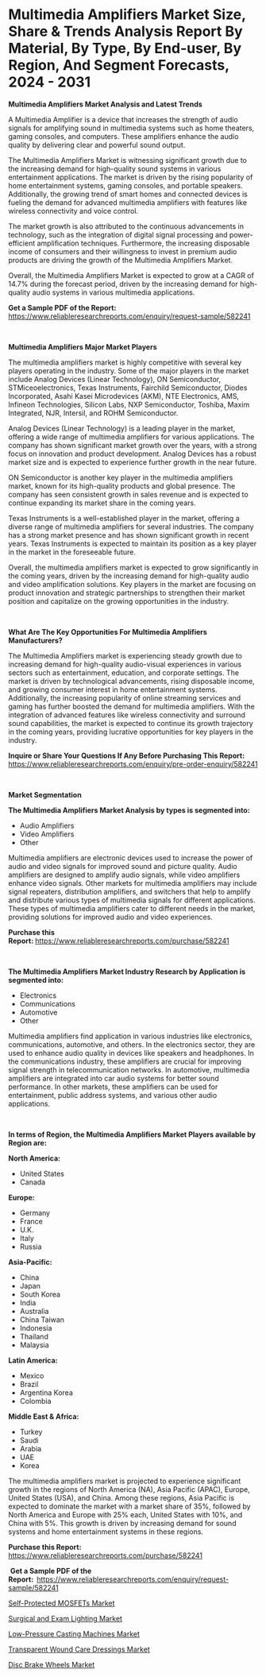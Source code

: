 <p><h1>Multimedia Amplifiers Market Size, Share & Trends Analysis Report By Material, By Type, By End-user, By Region, And Segment Forecasts, 2024 - 2031</h1></p><p><strong>Multimedia Amplifiers Market Analysis and Latest Trends</strong></p>
<p><p>A Multimedia Amplifier is a device that increases the strength of audio signals for amplifying sound in multimedia systems such as home theaters, gaming consoles, and computers. These amplifiers enhance the audio quality by delivering clear and powerful sound output.</p><p>The Multimedia Amplifiers Market is witnessing significant growth due to the increasing demand for high-quality sound systems in various entertainment applications. The market is driven by the rising popularity of home entertainment systems, gaming consoles, and portable speakers. Additionally, the growing trend of smart homes and connected devices is fueling the demand for advanced multimedia amplifiers with features like wireless connectivity and voice control.</p><p>The market growth is also attributed to the continuous advancements in technology, such as the integration of digital signal processing and power-efficient amplification techniques. Furthermore, the increasing disposable income of consumers and their willingness to invest in premium audio products are driving the growth of the Multimedia Amplifiers Market.</p><p>Overall, the Multimedia Amplifiers Market is expected to grow at a CAGR of 14.7% during the forecast period, driven by the increasing demand for high-quality audio systems in various multimedia applications.</p></p>
<p><strong>Get a Sample PDF of the Report:&nbsp;</strong> <a href="https://www.reliableresearchreports.com/enquiry/request-sample/582241">https://www.reliableresearchreports.com/enquiry/request-sample/582241</a></p>
<p>&nbsp;</p>
<p><strong>Multimedia Amplifiers Major Market Players</strong></p>
<p><p>The multimedia amplifiers market is highly competitive with several key players operating in the industry. Some of the major players in the market include Analog Devices (Linear Technology), ON Semiconductor, STMiceoelectronics, Texas Instruments, Fairchild Semiconductor, Diodes Incorporated, Asahi Kasei Microdevices (AKM), NTE Electronics, AMS, Infineon Technologies, Silicon Labs, NXP Semiconductor, Toshiba, Maxim Integrated, NJR, Intersil, and ROHM Semiconductor.</p><p>Analog Devices (Linear Technology) is a leading player in the market, offering a wide range of multimedia amplifiers for various applications. The company has shown significant market growth over the years, with a strong focus on innovation and product development. Analog Devices has a robust market size and is expected to experience further growth in the near future.</p><p>ON Semiconductor is another key player in the multimedia amplifiers market, known for its high-quality products and global presence. The company has seen consistent growth in sales revenue and is expected to continue expanding its market share in the coming years.</p><p>Texas Instruments is a well-established player in the market, offering a diverse range of multimedia amplifiers for several industries. The company has a strong market presence and has shown significant growth in recent years. Texas Instruments is expected to maintain its position as a key player in the market in the foreseeable future.</p><p>Overall, the multimedia amplifiers market is expected to grow significantly in the coming years, driven by the increasing demand for high-quality audio and video amplification solutions. Key players in the market are focusing on product innovation and strategic partnerships to strengthen their market position and capitalize on the growing opportunities in the industry.</p></p>
<p>&nbsp;</p>
<p><strong>What Are The Key Opportunities For Multimedia Amplifiers Manufacturers?</strong></p>
<p><p>The Multimedia Amplifiers market is experiencing steady growth due to increasing demand for high-quality audio-visual experiences in various sectors such as entertainment, education, and corporate settings. The market is driven by technological advancements, rising disposable income, and growing consumer interest in home entertainment systems. Additionally, the increasing popularity of online streaming services and gaming has further boosted the demand for multimedia amplifiers. With the integration of advanced features like wireless connectivity and surround sound capabilities, the market is expected to continue its growth trajectory in the coming years, providing lucrative opportunities for key players in the industry.</p></p>
<p><strong>Inquire or Share Your Questions If Any Before Purchasing This Report:</strong> <a href="https://www.reliableresearchreports.com/enquiry/pre-order-enquiry/582241">https://www.reliableresearchreports.com/enquiry/pre-order-enquiry/582241</a></p>
<p>&nbsp;</p>
<p><strong>Market Segmentation</strong></p>
<p><strong>The Multimedia Amplifiers Market Analysis by types is segmented into:</strong></p>
<p><ul><li>Audio Amplifiers</li><li>Video Amplifiers</li><li>Other</li></ul></p>
<p><p>Multimedia amplifiers are electronic devices used to increase the power of audio and video signals for improved sound and picture quality. Audio amplifiers are designed to amplify audio signals, while video amplifiers enhance video signals. Other markets for multimedia amplifiers may include signal repeaters, distribution amplifiers, and switchers that help to amplify and distribute various types of multimedia signals for different applications. These types of multimedia amplifiers cater to different needs in the market, providing solutions for improved audio and video experiences.</p></p>
<p><strong>Purchase this Report:&nbsp;</strong><a href="https://www.reliableresearchreports.com/purchase/582241">https://www.reliableresearchreports.com/purchase/582241</a></p>
<p>&nbsp;</p>
<p><strong>The Multimedia Amplifiers Market Industry Research by Application is segmented into:</strong></p>
<p><ul><li>Electronics</li><li>Communications</li><li>Automotive</li><li>Other</li></ul></p>
<p><p>Multimedia amplifiers find application in various industries like electronics, communications, automotive, and others. In the electronics sector, they are used to enhance audio quality in devices like speakers and headphones. In the communications industry, these amplifiers are crucial for improving signal strength in telecommunication networks. In automotive, multimedia amplifiers are integrated into car audio systems for better sound performance. In other markets, these amplifiers can be used for entertainment, public address systems, and various other audio applications.</p></p>
<p>&nbsp;</p>
<p><strong>In terms of Region, the Multimedia Amplifiers Market Players available by Region are:</strong></p>
<p>
    <p> <strong> North America: </strong>
        <ul>
            <li>United States</li>
            <li>Canada</li>
        </ul>
        </p> 
    <p> <strong> Europe: </strong>
        <ul>
            <li>Germany</li>
            <li>France</li>
            <li>U.K.</li>
            <li>Italy</li>
            <li>Russia</li>
        </ul>
        </p> 
    <p> <strong> Asia-Pacific: </strong>
        <ul>
            <li>China</li>
            <li>Japan</li>
            <li>South Korea</li>
            <li>India</li>
            <li>Australia</li>
            <li>China Taiwan</li>
            <li>Indonesia</li>
            <li>Thailand</li>
            <li>Malaysia</li>
        </ul>
        </p> 
    <p> <strong> Latin America: </strong>
        <ul>
            <li>Mexico</li>
            <li>Brazil</li>
            <li>Argentina Korea</li>
            <li>Colombia</li>
        </ul>
        </p> 
    <p> <strong> Middle East & Africa: </strong>
        <ul>
            <li>Turkey</li>
            <li>Saudi</li>
            <li>Arabia</li>
            <li>UAE</li>
            <li>Korea</li>
        </ul>
    </p>
    </p>
<p><p>The multimedia amplifiers market is projected to experience significant growth in the regions of North America (NA), Asia Pacific (APAC), Europe, United States (USA), and China. Among these regions, Asia Pacific is expected to dominate the market with a market share of 35%, followed by North America and Europe with 25% each, United States with 10%, and China with 5%. This growth is driven by increasing demand for sound systems and home entertainment systems in these regions.</p></p>
<p><strong>Purchase this Report: </strong><a href="https://www.reliableresearchreports.com/purchase/582241">https://www.reliableresearchreports.com/purchase/582241</a></p>
<p>&nbsp;<strong>Get a Sample PDF of the Report:&nbsp;&nbsp;</strong><a href="https://www.reliableresearchreports.com/enquiry/request-sample/582241">https://www.reliableresearchreports.com/enquiry/request-sample/582241</a></p>
<p><strong></strong></p>
<p><p><a href="https://github.com/nathandecarvalho/Market-Research-Report-List-2/blob/main/self-protected-mosfets-market.md">Self-Protected MOSFETs Market</a></p><p><a href="https://medium.com/p/8d4e2af194be/edit">Surgical and Exam Lighting Market</a></p><p><a href="https://issuu.com/reportprime-2/docs/low-pressure-casting-machines-market-size-2030.ppt">Low-Pressure Casting Machines Market</a></p><p><a href="https://medium.com/@megancarr666/transparent-wound-care-dressings-market-trends-forecast-and-competitive-analysis-to-2031-4f1cb4532905">Transparent Wound Care Dressings Market</a></p><p><a href="https://issuu.com/reportprime-2/docs/disc-brake-wheels-market-size-2030.pptx">Disc Brake Wheels Market</a></p></p>